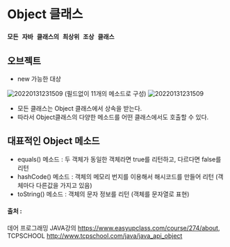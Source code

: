 # Object 클래스

### `모든 자바 클래스의 최상위 조상 클래스`

## 오브젝트
- new 가능한 대상

![20220131231509](https://user-images.githubusercontent.com/78770230/151809264-fc42afa2-427d-4010-ae16-6a5b60e724e4.jpg)
(필드없이 11개의 메소드로 구성)
![20220131231509](https://user-images.githubusercontent.com/78770230/151810387-0ea2bef0-99c3-4a9d-8f57-1b8dc1633442.jpg)

- 모든 클래스는 Object 클래스에서 상속을 받는다.
- 따라서 Object클래스의 다양한 메소드를 어떤 클래스에서도 호출할 수 있다.



## 대표적인 Object 메소드
- equals() 메소드 : 두 객체가 동일한 객체라면 true를 리턴하고, 다르다면 false를 리턴
- hashCode() 메소드 : 객체의 메모리 번지를 이용해서 해시코드를 만들어 리턴 (객체마다 다른값을 가지고 있음)
- toString() 메소드 : 객체의 문자 정보를 리턴 (객체를 문자열로 표현)

#### 출처 : 
데어 프로그래밍 JAVA강의 <https://www.easyupclass.com/course/274/about>,  
TCPSCHOOL <http://www.tcpschool.com/java/java_api_object>
